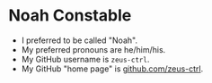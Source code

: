 # Noah Constable

* I preferred to be called "Noah".
* My preferred pronouns are he/him/his.
* My GitHub username is `zeus-ctrl`.
* My GitHub "home page" is [github.com/zeus-ctrl](https://github.com/zeus-ctrl/).